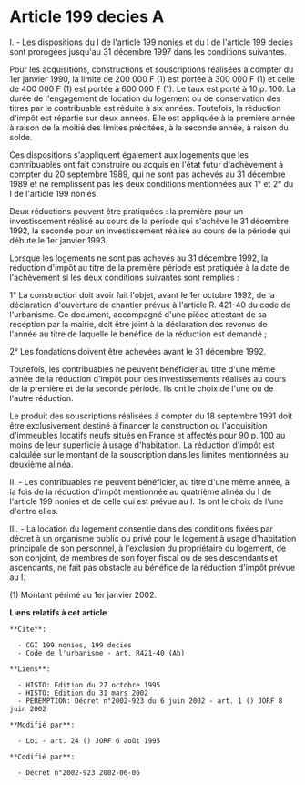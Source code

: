 # Article 199 decies A

I. - Les dispositions du I de l'article 199 nonies et du I de l'article 199 decies sont prorogées jusqu'au 31 décembre 1997
dans les conditions suivantes.

Pour les acquisitions, constructions et souscriptions réalisées à compter du 1er janvier 1990, la limite de 200 000 F (1) est
portée à 300 000 F (1) et celle de 400 000 F (1) est portée à 600 000 F (1). Le taux est porté à 10 p. 100. La durée de
l'engagement de location du logement ou de conservation des titres par le contribuable est réduite à six années. Toutefois,
la réduction d'impôt est répartie sur deux années. Elle est appliquée à la première année à raison de la moitié des limites
précitées, à la seconde année, à raison du solde.

Ces dispositions s'appliquent également aux logements que les contribuables ont fait construire ou acquis en l'état futur
d'achèvement à compter du 20 septembre 1989, qui ne sont pas achevés au 31 décembre 1989 et ne remplissent pas les deux
conditions mentionnées aux 1° et 2° du I de l'article 199 nonies.

Deux réductions peuvent être pratiquées : la première pour un investissement réalisé au cours de la période qui s'achève le
31 décembre 1992, la seconde pour un investissement réalisé au cours de la période qui débute le 1er janvier 1993.

Lorsque les logements ne sont pas achevés au 31 décembre 1992, la réduction d'impôt au titre de la première période est
pratiquée à la date de l'achèvement si les deux conditions suivantes sont remplies :

1° La construction doit avoir fait l'objet, avant le 1er octobre 1992, de la déclaration d'ouverture de chantier prévue à
l'article R. 421-40 du code de l'urbanisme. Ce document, accompagné d'une pièce attestant de sa réception par la mairie, doit
être joint à la déclaration des revenus de l'année au titre de laquelle le bénéfice de la réduction est demandé ;

2° Les fondations doivent être achevées avant le 31 décembre 1992.

Toutefois, les contribuables ne peuvent bénéficier au titre d'une même année de la réduction d'impôt pour des investissements
réalisés au cours de la première et de la seconde période. Ils ont le choix de l'une ou de l'autre réduction.

Le produit des souscriptions réalisées à compter du 18 septembre 1991 doit être exclusivement destiné à financer la
construction ou l'acquisition d'immeubles locatifs neufs situés en France et affectés pour 90 p. 100 au moins de leur
superficie à usage d'habitation. La réduction d'impôt est calculée sur le montant de la souscription dans les limites
mentionnées au deuxième alinéa.

II. - Les contribuables ne peuvent bénéficier, au titre d'une même année, à la fois de la réduction d'impôt mentionnée au
quatrième alinéa du I de l'article 199 nonies et de celle qui est prévue au I. Ils ont le choix de l'une d'entre elles.

III. - La location du logement consentie dans des conditions fixées par décret à un organisme public ou privé pour le
logement à usage d'habitation principale de son personnel, à l'exclusion du propriétaire du logement, de son conjoint, de
membres de son foyer fiscal ou de ses descendants et ascendants, ne fait pas obstacle au bénéfice de la réduction d'impôt
prévue au I.

(1) Montant périmé au 1er janvier 2002.

**Liens relatifs à cet article**

	**Cite**:

	  - CGI 199 nonies, 199 decies
	  - Code de l'urbanisme - art. R421-40 (Ab)

	**Liens**:

	  - HISTO: Edition du 27 octobre 1995
	  - HISTO: Edition du 31 mars 2002
	  - PEREMPTION: Décret n°2002-923 du 6 juin 2002 - art. 1 () JORF 8 juin 2002

	**Modifié par**:

	  - Loi - art. 24 () JORF 6 août 1995

	**Codifié par**:

	  - Décret n°2002-923 2002-06-06
